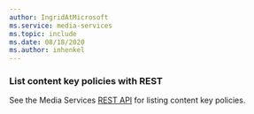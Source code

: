 ```yaml
---
author: IngridAtMicrosoft
ms.service: media-services 
ms.topic: include
ms.date: 08/18/2020
ms.author: inhenkel
---
```


### List content key policies with REST

See the Media Services [REST API](/rest/api/media/content-key-policies/list) for listing content key policies.
